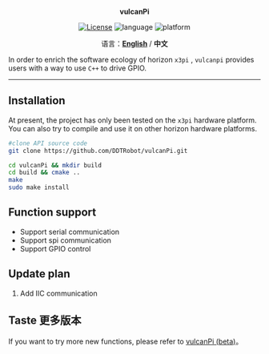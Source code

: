 <p align="center"><strong>vulcanPi</strong></p>
<p align="center"><a href="https://github.com/DDTRobot/vulcanPi/blob/main/LICENSE"><img alt="License" src="https://img.shields.io/badge/License-Apache%202.0-orange"/></a>
<img alt="language" src="https://img.shields.io/badge/language-c++-red"/>
<img alt="platform" src="https://img.shields.io/badge/platform-X3Pi-l"/>
</p>
<p align="center">
    语言：<a href="./docs/docs_en/README_EN.md"><strong>English</strong></a> / <strong>中文</strong>
</p>

In order to enrich the software ecology of horizon `x3pi` , `vulcanpi` provides users with a way to use `C++` to drive GPIO.

---

## Installation 

At present, the project has only been tested on the `x3pi` hardware platform. You can also try to compile and use it on other horizon hardware platforms.

```bash
#clone API source code
git clone https://github.com/DDTRobot/vulcanPi.git

cd vulcanPi && mkdir build
cd build && cmake ..
make
sudo make install
```



## Function support 

- Support serial communication
- Support spi communication
- Support GPIO control



## Update plan

1. Add IIC communication



## Taste 更多版本

If you want to try more new functions, please refer to [vulcanPi (beta)](https://github.com/Vulcan-YJX/vulcanPi)。

